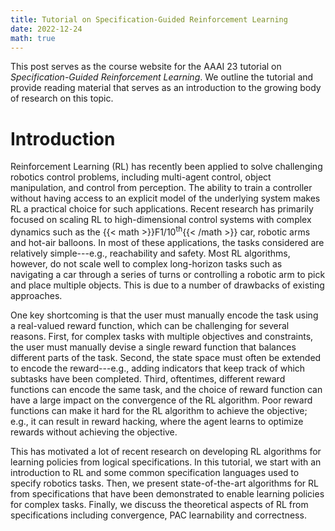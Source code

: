```yaml
---
title: Tutorial on Specification-Guided Reinforcement Learning
date: 2022-12-24
math: true
---
```


This post serves as the course website for the AAAI 23 tutorial on _Specification-Guided Reinforcement Learning_. We outline the tutorial and provide reading material that serves as an introduction to the growing body of research on this topic.

# Introduction


Reinforcement Learning (RL) has recently been applied to solve challenging robotics control problems, including multi-agent control, object manipulation, and control from perception. The ability to train a controller without having access to an explicit model of the underlying system makes RL a practical choice for such applications. Recent research has primarily focused on scaling RL to high-dimensional control systems with complex dynamics such as the {{< math >}}$\text{F}1/10^{\text{th}}${{< /math >}} car, robotic arms and hot-air balloons. In most of these applications, the tasks considered are relatively simple---e.g., reachability and safety. Most RL algorithms, however, do not scale well to complex long-horizon tasks such as navigating a car through a series of turns or controlling a robotic arm to pick and place multiple objects. This is due to a number of drawbacks of existing approaches.

One key shortcoming is that the user must manually encode the task using a real-valued reward function, which can be challenging for several reasons. First, for complex tasks with multiple objectives and constraints, the user must manually devise a single reward function that balances different parts of the task. Second, the state space must often be extended to encode the reward---e.g., adding indicators that keep track of which subtasks have been completed. Third, oftentimes, different reward functions can encode the same task, and the choice of reward function can have a large impact on the convergence of the RL algorithm. Poor reward functions can make it hard for the RL algorithm to achieve the objective; e.g., it can result in reward hacking, where the agent learns to optimize rewards without achieving the objective.

This has motivated a lot of recent research on developing RL algorithms for learning policies from
logical specifications. In this tutorial, we start with an introduction to RL and some common specification languages
used to specify robotics tasks. Then, we present state-of-the-art algorithms for RL from specifications that have been
demonstrated to enable learning policies for complex tasks. Finally, we discuss the theoretical aspects of RL from specifications including convergence, PAC learnability and correctness.